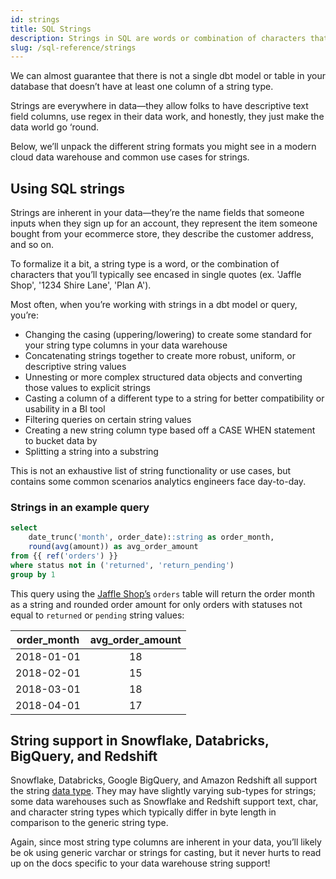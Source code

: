 ```yaml
---
id: strings
title: SQL Strings
description: Strings in SQL are words or combination of characters that you’ll typically see encased in single quotes (ex. 'Jaffle Shop', '1234 Shire Lane', 'Plan A').
slug: /sql-reference/strings
---
```


<head>
    <title>Working with the SQL Strings</title>
</head>

We can almost guarantee that there is not a single dbt model or table in your database that doesn’t have at least one column of a string type.

Strings are everywhere in data—they allow folks to have descriptive text field columns, use regex in their data work, and honestly, they just make the data world go ‘round.

Below, we’ll unpack the different string formats you might see in a modern cloud data warehouse and common use cases for strings.

## Using SQL strings

Strings are inherent in your data—they’re the name fields that someone inputs when they sign up for an account, they represent the item someone bought from your ecommerce store, they describe the customer address, and so on.

To formalize it a bit, a string type is a word, or the combination of characters that you’ll typically see encased in single quotes (ex. 'Jaffle Shop', '1234 Shire Lane', 'Plan A').

Most often, when you’re working with strings in a dbt model or query, you’re:

- Changing the casing (uppering/lowering) to create some standard for your string type columns in your data warehouse
- Concatenating strings together to create more robust, uniform, or descriptive string values
- Unnesting <Term id="json" /> or more complex structured data objects and converting those values to explicit strings
- Casting a column of a different type to a string for better compatibility or usability in a BI tool
- Filtering queries on certain string values
- Creating a new string column type based off a CASE WHEN statement to bucket data by
- Splitting a string into a substring

This is not an exhaustive list of string functionality or use cases, but contains some common scenarios analytics engineers face day-to-day.

### Strings in an example query

```sql
select
	date_trunc('month', order_date)::string as order_month,
	round(avg(amount)) as avg_order_amount
from {{ ref('orders') }}
where status not in ('returned', 'return_pending')
group by 1
```

This query using the [Jaffle Shop’s](https://github.com/dbt-labs/jaffle_shop) `orders` table will return the order month as a string and rounded order amount for only orders with statuses not equal to `returned` or `pending` string values:

| order_month | avg_order_amount |
|:---:|:---:|
| 2018-01-01 | 18 |
| 2018-02-01 | 15 |
| 2018-03-01 | 18 |
| 2018-04-01 | 17 |

## String support in Snowflake, Databricks, BigQuery, and Redshift

Snowflake, Databricks, Google BigQuery, and Amazon Redshift all support the string [data type](/sql-reference/data-types). They may have slightly varying sub-types for strings; some data warehouses such as Snowflake and Redshift support text, char, and character string types which typically differ in byte length in comparison to the generic string type.

Again, since most string type columns are inherent in your data, you’ll likely be ok using generic varchar or strings for casting, but it never hurts to read up on the docs specific to your data warehouse string support!

